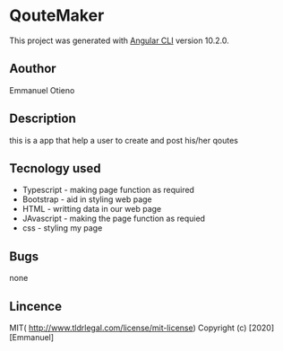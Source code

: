 # QouteMaker

This project was generated with [Angular CLI](https://github.com/angular/angular-cli) version 10.2.0.

## Aouthor

Emmanuel Otieno

## Description

this is a app that help a user to create and post his/her qoutes

## Tecnology used

* Typescript - making page function as required
* Bootstrap - aid in styling web page
* HTML - writting data in our web page
* JAvascript - making the page function as requied
* css - styling my page
## Bugs

none

## Lincence

MIT( http://www.tldrlegal.com/license/mit-license)
Copyright (c) [2020] [Emmanuel]

